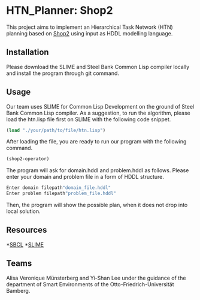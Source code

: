 # HTN_Planner: Shop2

This project aims to implement an Hierarchical Task Network (HTN) planning based on [Shop2](https://github.com/cl-axon/shop2.git) using input as HDDL modelling language.  


## Installation
Please download the SLIME and Steel Bank Common Lisp compiler locally and install the program through git command. 

## Usage
Our team uses SLIME for Common Lisp Development on the ground of Steel Bank Common Lisp compiler.
As a suggestion, to run the algorithm, please load the htn.lisp file first on SLIME with the following code snippet.  
```lisp
(load "./your/path/to/file/htn.lisp")
```
After loading the file, you are ready to run our program with the following command.
```lisp
(shop2-operator)
```
The program will ask for domain.hddl and problem.hddl as follows. Please enter your domain and problem file in a form of HDDL structure. 
```lisp
Enter domain filepath"domain_file.hddl"
Enter problem filepath"problem_file.hddl"
```
Then, the program will show the possible plan, when it does not drop into local solution.

## Resources
*[SBCL](http://www.sbcl.org/)
*[SLIME](https://slime.common-lisp.dev/#:~:text=SLIME%20is%20a%20Emacs%20mode%20for%20Common%20Lisp,invitation%20to%20learn%20more%20about%20what%27s%20going%20on.)

## Teams
Alisa Veronique Münsterberg and
Yi-Shan Lee 
under the guidance of the department of Smart Environments of the Otto-Friedrich-Universität Bamberg.